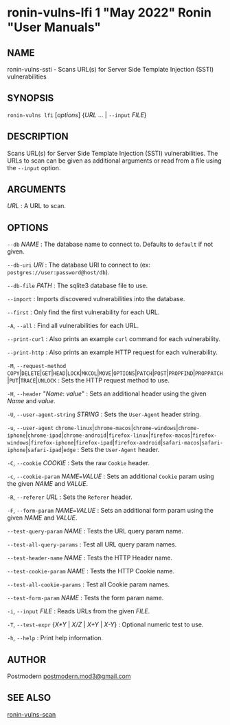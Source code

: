 # ronin-vulns-lfi 1 "May 2022" Ronin "User Manuals"

## NAME

ronin-vulns-ssti - Scans URL(s) for Server Side Template Injection (SSTI) vulnerabilities

## SYNOPSIS

`ronin-vulns lfi` [*options*] {*URL* ... \| `--input` *FILE*}

## DESCRIPTION

Scans URL(s) for Server Side Template Injection (SSTI) vulnerabilities. The URLs
to scan can be given as additional arguments or read from a file using the
`--input` option.

## ARGUMENTS

*URL*
: A URL to scan.

## OPTIONS

`--db` *NAME*
: The database name to connect to. Defaults to `default` if not given.

`--db-uri` *URI*
: The database URI to connect to
  (ex: `postgres://user:password@host/db`).

`--db-file` *PATH*
: The sqlite3 database file to use.

`--import`
: Imports discovered vulnerabilities into the database.

`--first`
: Only find the first vulnerability for each URL.

`-A`, `--all`
: Find all vulnerabilities for each URL.

`--print-curl`
: Also prints an example `curl` command for each vulnerability.

`--print-http`
: Also prints an example HTTP request for each vulnerability.

`-M`, `--request-method` `COPY`|`DELETE`|`GET`|`HEAD`|`LOCK`|`MKCOL`|`MOVE`|`OPTIONS`|`PATCH`|`POST`|`PROPFIND`|`PROPPATCH`|`PUT`|`TRACE`|`UNLOCK`
: Sets the HTTP request method to use.

`-H`, `--header` "*Name*: *value*"
: Sets an additional header using the given *Name* and *value*.

`-U`, `--user-agent-string` *STRING*
: Sets the `User-Agent` header string.

`-u`, `--user-agent` `chrome-linux`\|`chrome-macos`\|`chrome-windows`\|`chrome-iphone`\|`chrome-ipad`\|`chrome-android`\|`firefox-linux`\|`firefox-macos`\|`firefox-windows`\|`firefox-iphone`\|`firefox-ipad`\|`firefox-android`\|`safari-macos`\|`safari-iphone`\|`safari-ipad`\|`edge`
: Sets the `User-Agent` header.

`-C`, `--cookie` *COOKIE*
: Sets the raw `Cookie` header.

`-c`, `--cookie-param` *NAME*`=`*VALUE*
: Sets an additional `Cookie` param using the given *NAME* and *VALUE*.

`-R`, `--referer` *URL*
: Sets the `Referer` header.

`-F`, `--form-param` *NAME*`=`*VALUE*
: Sets an additional form param using the given *NAME* and *VALUE*.

`--test-query-param` *NAME*
: Tests the URL query param name.

`--test-all-query-params`
: Test all URL query param names.

`--test-header-name` *NAME*
: Tests the HTTP Header name.

`--test-cookie-param` *NAME*
: Tests the HTTP Cookie name.

`--test-all-cookie-params`
: Test all Cookie param names.

`--test-form-param` *NAME*
: Tests the form param name.

`-i`, `--input` *FILE*
: Reads URLs from the given *FILE*.

`-T`, `--test-expr` {*X\*Y* \| *X/Z* \| *X+Y* \| *X-Y*}
: Optional numeric test to use.

`-h`, `--help`
: Print help information.

## AUTHOR

Postmodern <postmodern.mod3@gmail.com>

## SEE ALSO

[ronin-vulns-scan](ronin-vulns-scan.1.md)